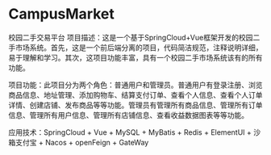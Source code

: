 # CampusMarket
校园二手交易平台
项目描述：这是一个基于SpringCloud+Vue框架开发的校园二手市场系统。首先，这是一个前后端分离的项目，代码简洁规范，注释说明详细，易于理解和学习。其次，这项目功能丰富，具有一个校园二手市场系统该有的所有功能。

项目功能：此项目分为两个角色：普通用户和管理员。普通用户有登录注册、浏览商品信息、地址管理、添加购物车、结算支付订单、查看个人信息、查看个人订单详情、创建店铺、发布商品等等功能。管理员有管理所有商品信息、管理所有订单信息、管理所有用户信息、管理所有店铺信息、查看收益数据图表等等功能。

应用技术：SpringCloud + Vue + MySQL + MyBatis + Redis  + ElementUI + 沙箱支付宝 + Nacos + openFeign + GateWay
